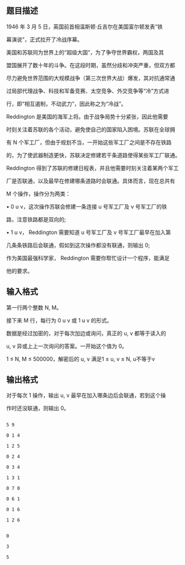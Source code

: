 ## 题目描述

<div>
 1946 年 3 月 5 日，英国前首相温斯顿·丘吉尔在美国富尔顿发表“铁
</div>
<div>
 幕演说”，正式拉开了冷战序幕。
</div>
<div>
 美国和苏联同为世界上的“超级大国”，为了争夺世界霸权，两国及其
</div>
<div>
 盟国展开了数十年的斗争。在这段时期，虽然分歧和冲突严重，但双方都
</div>
<div>
 尽力避免世界范围的大规模战争（第三次世界大战）爆发，其对抗通常通
</div>
<div>
 过局部代理战争、科技和军备竞赛、太空竞争、外交竞争等“冷”方式进
</div>
<div>
 行，即“相互遏制，不动武力”，因此称之为“冷战”。
</div>
<div>
 Reddington 是美国的海军上将。由于战争局势十分紧张，因此他需要
</div>
<div>
 时刻关注着苏联的各个活动，避免使自己的国家陷入困境。苏联在全球拥
</div>
<div>
 有 N 个军工厂，但由于规划不当，一开始这些军工厂之间是不存在铁路
</div>
<div>
 的，为了使武器制造更快，苏联决定修建若干条道路使得某些军工厂联通。
</div>
<div>
 Reddington 得到了苏联的修建日程表，并且他需要时刻关注着某两个军工
</div>
<div>
 厂是否联通，以及最早在修建哪条道路时会联通。具体而言，现在总共有
</div>
<div>
 M 个操作，操作分为两类：
</div>
<div>
 • 0 u v，这次操作苏联会修建一条连接 u 号军工厂及 v 号军工厂的铁
</div>
<div>
 路，注意铁路都是双向的;
</div>
<div>
 • 1 u v， Reddington 需要知道 u 号军工厂及 v 号军工厂最早在加入第
</div>
<div>
 几条条铁路后会联通，假如到这次操作都没有联通，则输出 0;
</div>
<div>
 作为美国最强科学家， Reddington 需要你帮忙设计一个程序，能满足
</div>
<div>
 他的要求。
</div>
<p></p>

## 输入格式

<div>
 第一行两个整数 N, M。
</div>
<div>
 接下来 M 行，每行为 0 u v 或 1 u v 的形式。
</div>
<div>
 数据是经过加密的，对于每次加边或询问，真正的 u, v 都等于读入的
</div>
<div>
 u, v 异或上上一次询问的答案。一开始这个值为 0。
</div>
<div>
 1 ≤ N, M ≤ 500000，解密后的 u, v 满足1 ≤ u, v ≤ N, u不等于v
</div>

## 输出格式

<div>
 对于每次 1 操作，输出 u, v 最早在加入哪条边后会联通，若到这个操
</div>
<div>
 作时还没联通，则输出 0。
</div>
<p></p>

```input1
5 9
0 1 4
1 2 5
0 2 4
0 3 4
1 3 1
0 7 0
0 6 1
0 1 6
1 2 6
```
```output1
0
3
5
```
